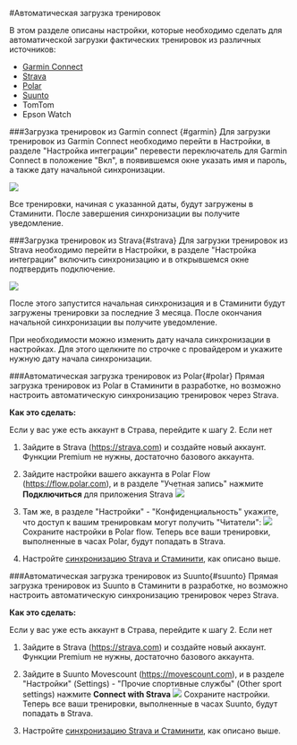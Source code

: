#Автоматическая загрузка тренировок

В этом разделе описаны настройки, которые необходимо сделать для автоматической загрузки фактических тренировок из различных источников:
* [Garmin Connect](#garmin)
* [Strava](#strava)
* [Polar](#polar)
* [Suunto](#suunto)
* TomTom
* Epson Watch

###Загрузка тренировок из Garmin connect {#garmin}
Для загрузки тренировок из Garmin Connect необходимо перейти в Настройки, в разделе "Настройка интеграции" перевести  переключатель для Garmin Connect в положение "Вкл", в появившемся окне указать имя и пароль, а также дату начальной синхронизации. 

![](http://content.staminity.com/assets/images/settings/GarminConnectSync.png)

Все тренировки, начиная с указанной даты, будут загружены в Стаминити.
После завершения синхронизации вы получите уведомление.


###Загрузка тренировок из Strava{#strava}
Для загрузки тренировок из Strava необходимо перейти в Настройки, в разделе "Настройка интеграции" включить синхронизацию и в открывшемся окне подтвердить подключение. 

![](http://content.staminity.com/assets/images/settings/StravaConnectSync.png)

После этого запустится начальная синхронизация и в Стаминити будут загружены тренировки за последние 3 месяца. После окончания начальной синхронизации вы получите уведомление.

При необходимости можно изменить дату начала синхронизации в настройках. Для этого щелкните по строчке с провайдером и укажите нужную дату начала синхронизации.

###Автоматическая загрузка тренировок из Polar{#polar}
Прямая загрузка тренировок из Polar в Стаминити в разработке, но возможно настроить автоматическую синхронизацию тренировок через Strava.

**Как это сделать:**

Если у вас уже есть аккаунт в Страва, перейдите к шагу 2.
Если нет

1. Зайдите в Strava (https://strava.com) и создайте новый аккаунт. Функции Premium не нужны, достаточно базового аккаунта.

2. Зайдите настройки вашего аккаунта в Polar Flow (https://flow.polar.com), и в разделе "Учетная запись" нажмите **Подключиться** для приложения Strava
![](http://content.staminity.com/assets/images/settings/Polar-Flow-Settings.png)

3. Там же, в разделе "Настройки" - "Конфиденциальность" укажите, что доступ к вашим тренировкам могут получить "Читатели":
![](http://content.staminity.com/assets/images/settings/Polar-Flow-Settings-Privacy.png)
Сохраните настройки в Polar flow. Теперь все ваши тренировки, выполненные в часах Polar, будут попадать в Strava.

4. Настройте [синхронизацию Strava и Стаминити](#strava), как описано выше.

###Автоматическая загрузка тренировок из Suunto{#suunto}
Прямая загрузка тренировок из Suunto в Стаминити в разработке, но возможно настроить автоматическую синхронизацию тренировок через Strava.

**Как это сделать:**

Если у вас уже есть аккаунт в Страва, перейдите к шагу 2.
Если нет

1. Зайдите в Strava (https://strava.com) и создайте новый аккаунт. Функции Premium не нужны, достаточно базового аккаунта.

2. Зайдите в Suunto Movescount (https://movescount.com), и в разделе "Настройки" (Settings) - "Прочие спортивные службы" (Other sport settings) нажмите **Connect with Strava** 
![](http://content.staminity.com/assets/images/settings/Movescount-Settings.png)
Сохраните настройки. Теперь все ваши тренировки, выполненные в часах Suunto, будут попадать в Strava.

3. Настройте [синхронизацию Strava и Стаминити](#strava), как описано выше.